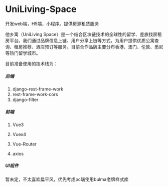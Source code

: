 # UniLiving-Space

开发web端，H5端，小程序。提供房源租赁服务

他乡寓（UniLiving Space）是一个结合区块链技术的全球性的留学、差旅找房租房平台。我们通过品牌信息上链、用户分享上链等方式，为用户提供优质公寓查询、租房推荐、酒店预订等服务。目前合作品牌主要分布香港、澳门、伦敦、悉尼等热门留学城市。



目前准备使用的技术栈为：

##### 后端

1. django-rest-frame-work
2. rest-frame-work-cors
3. django-filter



##### 前端

1. Vue3
2. Vuex4
3. Vue-Router

4. axios



##### UI组件

暂未定，不太喜欢扁平风，优先考虑pc端使用bulma老牌样式库
